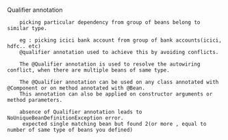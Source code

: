 Qualifier annotation

        picking particular dependency from group of beans belong to similar type.

        eg : picking icici bank account from group of bank accounts(icici, hdfc.. etc)
        @qualifier annotation used to achieve this by avoiding conflicts.

        The @Qualifier annotation is used to resolve the autowiring conflict, when there are multiple beans of same type.

        The @Qualifier annotation can be used on any class annotated with @Component or on method annotated with @Bean. 
        This annotation can also be applied on constructor arguments or method parameters.

        absence of Qualifier annotation leads to NoUniqueBeanDefinitionException error.
         expected single matching bean but found 2(or more , equal to number of same type of beans you defined)
